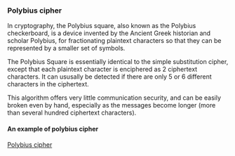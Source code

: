 ### Polybius cipher

In cryptography, the Polybius square, also known as the Polybius checkerboard, is a device invented by the Ancient Greek historian and scholar Polybius, for fractionating plaintext characters so that they can be represented by a smaller set of symbols.

The Polybius Square is essentially identical to the simple substitution cipher, except that each plaintext character is enciphered as 2 ciphertext characters. It can ususally be detected if there are only 5 or 6 different characters in the ciphertext.

This algorithm offers very little communication security, and can be easily broken even by hand, especially as the messages become longer (more than several hundred ciphertext characters).

#### An example of polybius cipher

[Polybius cipher](http://crypto.interactive-maths.com/polybius-square.html)
